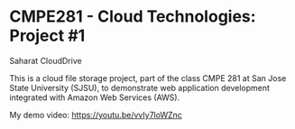 # CMPE281 - Cloud Technologies: Project #1

Saharat CloudDrive

This is a cloud file storage project, part of the class CMPE 281 at San Jose State University (SJSU), to demonstrate web application development integrated with Amazon Web Services (AWS).

My demo video: https://youtu.be/vvIy7loWZnc